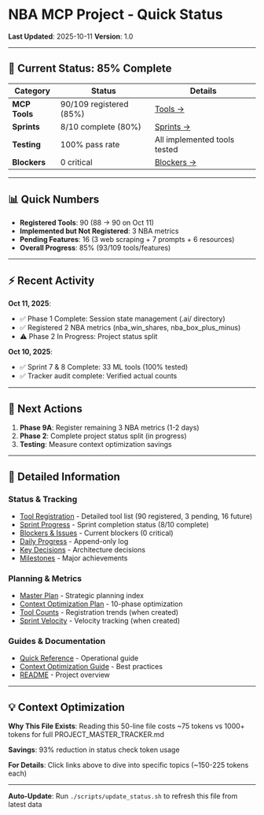 # NBA MCP Project - Quick Status

**Last Updated**: 2025-10-11
**Version**: 1.0

---

## 🎯 Current Status: 85% Complete

| Category | Status | Details |
|----------|--------|---------|
| **MCP Tools** | 90/109 registered (85%) | [Tools →](project/status/tools.md) |
| **Sprints** | 8/10 complete (80%) | [Sprints →](project/status/sprints.md) |
| **Testing** | 100% pass rate | All implemented tools tested |
| **Blockers** | 0 critical | [Blockers →](project/status/blockers.md) |

---

## 📊 Quick Numbers

- **Registered Tools**: 90 (88 → 90 on Oct 11)
- **Implemented but Not Registered**: 3 NBA metrics
- **Pending Features**: 16 (3 web scraping + 7 prompts + 6 resources)
- **Overall Progress**: 85% (93/109 tools/features)

---

## ⚡ Recent Activity

**Oct 11, 2025**:
- ✅ Phase 1 Complete: Session state management (.ai/ directory)
- ✅ Registered 2 NBA metrics (nba_win_shares, nba_box_plus_minus)
- ⚠️ Phase 2 In Progress: Project status split

**Oct 10, 2025**:
- ✅ Sprint 7 & 8 Complete: 33 ML tools (100% tested)
- ✅ Tracker audit complete: Verified actual counts

---

## 🚀 Next Actions

1. **Phase 9A**: Register remaining 3 NBA metrics (1-2 days)
2. **Phase 2**: Complete project status split (in progress)
3. **Testing**: Measure context optimization savings

---

## 📁 Detailed Information

### Status & Tracking
- [Tool Registration](project/status/tools.md) - Detailed tool list (90 registered, 3 pending, 16 future)
- [Sprint Progress](project/status/sprints.md) - Sprint completion status (8/10 complete)
- [Blockers & Issues](project/status/blockers.md) - Current blockers (0 critical)
- [Daily Progress](project/tracking/progress.log) - Append-only log
- [Key Decisions](project/tracking/decisions.md) - Architecture decisions
- [Milestones](project/tracking/milestones.md) - Major achievements

### Planning & Metrics
- [Master Plan](docs/plans/MASTER_PLAN.md) - Strategic planning index
- [Context Optimization Plan](docs/plans/detailed/CONTEXT_OPTIMIZATION_PLAN.md) - 10-phase optimization
- [Tool Counts](project/metrics/tool_counts.md) - Registration trends (when created)
- [Sprint Velocity](project/metrics/sprint_velocity.md) - Velocity tracking (when created)

### Guides & Documentation
- [Quick Reference](docs/guides/QUICK_REFERENCE.md) - Operational guide
- [Context Optimization Guide](docs/guides/CONTEXT_OPTIMIZATION_GUIDE.md) - Best practices
- [README](README.md) - Project overview

---

## 💡 Context Optimization

**Why This File Exists**: Reading this 50-line file costs ~75 tokens vs 1000+ tokens for full PROJECT_MASTER_TRACKER.md

**Savings**: 93% reduction in status check token usage

**For Details**: Click links above to dive into specific topics (~150-225 tokens each)

---

**Auto-Update**: Run `./scripts/update_status.sh` to refresh this file from latest data
